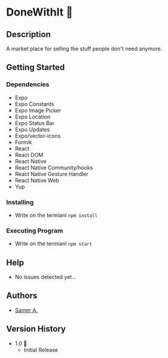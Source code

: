 # DoneWithIt 🚀

## Description

A market place for selling the stuff people don't need anymore.

## Getting Started

### Dependencies

- Expo
- Expo Constants
- Expo Image Picker
- Expo Location
- Expo Status Bar
- Expo Updates
- Expo/vector-icons
- Formik
- React
- React DOM
- React Native
- React Native Community/hooks
- React Native Gesture Handler
- React Native Web
- Yup

### Installing

- Write on the termianl `npm install`

### Executing Program

- Write on the termianl `npm start`

## Help

- No issues detected yet...

## Authors

- [Samer A.](https://cleversamer.web.app/)

## Version History

- 1.0 🚀
  - Initial Release
